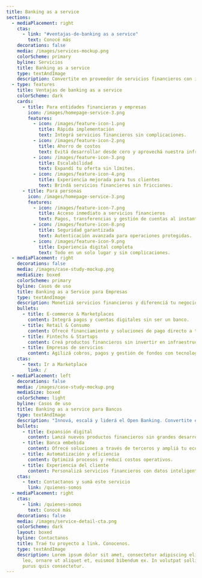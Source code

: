 ```yaml
---
title: Banking as a service
sections:
  - mediaPlacement: right
    ctas:
      - link: "#ventajas-de-banking as a service"
        text: Conocé más
    decorations: false
    media: /images/services-mockup.png
    colorScheme: primary
    byline: Servicios
    title: Banking as a service
    type: textAndImage
    description: Convertite en proveedor de servicios financieros con infraestructura link. Nuestra tecnología permite integrar soluciones de pagos, cuentas y financiamiento con rapidez, seguridad y escalabilidad.
  - type: features
    title: Ventajas de banking as a service
    colorScheme: dark
    cards:
      - title: Para entidades financieras y empresas
        icon: /images/homepage-service-3.png
        features:
          - icon: /images/feature-icon-1.png
            title: Rápida implementación
            text: Integrá servicios financieros sin complicaciones.
          - icon: /images/feature-icon-2.png
            title: Ahorro de costos
            text: Evitá desarrollar desde cero y aprovechá nuestra infraestructura.
          - icon: /images/feature-icon-3.png
            title: Escalabilidad
            text: Expandí tu oferta sin límites.
          - icon: /images/feature-icon-4.png
            title: Experiencia mejorada para tus clientes
            text: Brindá servicios financieros sin fricciones.
      - title: Para personas
        icon: /images/homepage-service-3.png
        features:
          - icon: /images/feature-icon-7.png
            title: Acceso inmediato a servicios financieros
            text: Pagos, transferencias y gestión de cuentas al instante.
          - icon: /images/feature-icon-8.png
            title: Seguridad garantizada
            text: Autenticación avanzada para operaciones protegidas.
          - icon: /images/feature-icon-9.png
            title: Experiencia digital completa
            text: Todo en un solo lugar y sin complicaciones.
  - mediaPlacement: right
    decorations: false
    media: /images/case-study-mockup.png
    mediaSize: boxed
    colorScheme: primary
    byline: Casos de uso
    title: Banking as a Service para Empresas
    type: textAndImage
    description: Monetizá servicios financieros y diferenciá tu negocio. Conocé las industrias que podés alcanzar.
    bullets:
      - title: E-commerce & Marketplaces
        content: Integrá pagos y cuentas digitales sin ser un banco.
      - title: Retail & Consumo
        content: Ofrecé financiamiento y soluciones de pago directo a tus clientes.
      - title: Fintechs & Startups
        content: Creá productos financieros sin invertir en infraestructura bancaria.
      - title: Empresas de servicios
        content: Agilizá cobros, pagos y gestión de fondos con tecnología escalable.
    ctas:
      - text: Ir a Marketplace
        link: /
  - mediaPlacement: left
    decorations: false
    media: /images/case-study-mockup.png
    mediaSize: boxed
    colorScheme: light
    byline: Casos de uso
    title: Banking as a service para Bancos
    type: textAndImage
    description: "Innová, escalá y liderá el Open Banking. Convertite en protagonista del futuro de la banca. Conocé todo lo que podés hacer:"
    bullets:
      - title: Expansión digital
        content: Lanzá nuevos productos financieros sin grandes desarrollos.
      - title: Banca embebida
        content: Ofrecé soluciones a través de terceros y ampliá tu ecosistema.
      - title: Automatización y eficiencia
        content: Optimizá procesos y reducí costos operativos.
      - title: Experiencia del cliente
        content: Personalizá servicios financieros con datos inteligentes.
    ctas:
      - text: Contactanos y sumá este servicio
        link: /quienes-somos
  - mediaPlacement: right
    ctas:
      - link: /quienes-somos
        text: Conocé más
    decorations: false
    media: /images/service-detail-cta.png
    colorScheme: dark
    layout: boxed
    byline: Contactanos
    title: Traé tu proyecto a link. Conocenos.
    type: textAndImage
    description: Lorem ipsum dolor sit amet, consectetur adipiscing elit. Duis enim
      leo, ornare ut aliquet et, euismod bibendum ex. In volutpat sollicitudin
      purus quis consectetur.
---
```

